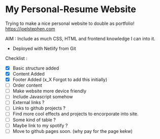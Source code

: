 # My Personal-Resume Website

Trying to make a nice personal website to double as portfolio!
https://joelstephen.com


AIM : Include as much CSS, HTML and frontend knowledge I can into it. 

- Deployed with Netlify from Git

Checklist :
- [x] Basic structure added
- [x] Content Added
- [x] Footer Added (x_X Forgot to add this initially)
- [ ] Order content
- [ ] Make website more device friendly
- [ ] Include Javascript somehow
- [ ] External links ?
- [ ] Links to github projects ?
- [ ] Find more cool effects and projects to encorporate into site.
- [ ] Some kind of table ?
- [ ] Maybe link to my spotify ?
- [ ] Move to github pages soon. (why pay for the page kekw)